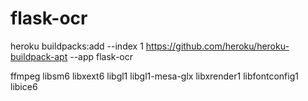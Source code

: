 # flask-ocr

heroku buildpacks:add --index 1 https://github.com/heroku/heroku-buildpack-apt --app flask-ocr

ffmpeg
libsm6
libxext6
libgl1
libgl1-mesa-glx
libxrender1
libfontconfig1
libice6
